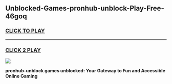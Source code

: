 
## Unblocked-Games-pronhub-unblock-Play-Free-46goq
<h3>
<a href="https://premium76.site?title=pronhub-unblock&ref=21A">CLICK TO PLAY</a></h3>
<hr>

<h3>
<a href="https://premium76.site?title=pronhub-unblock&ref=21A">CLICK 2 PLAY</a>
  
</h3>

<a href="https://premium76.site?title=pronhub-unblock&ref=21A"><img src="https://clearcache.store/games.png"></a>


**pronhub-unblock games unblocked: Your Gateway to Fun and Accessible Online Gaming**
